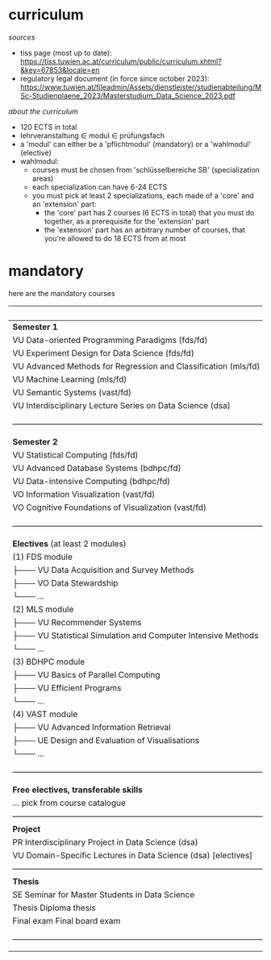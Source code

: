 # curriculum

*sources*

- tiss page (most up to date): https://tiss.tuwien.ac.at/curriculum/public/curriculum.xhtml?&key=67853&locale=en
- regulatory legal document (in force since october 2023): https://www.tuwien.at/fileadmin/Assets/dienstleister/studienabteilung/MSc-Studienplaene_2023/Masterstudium_Data_Science_2023.pdf

*about the curriculum*

- 120 ECTS in total
- lehrveranstaltung $\in$ modul $\in$ prüfungsfach
- a 'modul' can either be a 'pflichtmodul' (mandatory) or a 'wahlmodul' (elective)
- wahlmodul:
     - courses must be chosen from 'schlüsselbereiche SB' (specialization areas)
     - each specialization can have 6-24 ECTS
     - you must pick at least 2 specializations, each made of a 'core' and an 'extension' part:
	     - the 'core' part has 2 courses (6 ECTS in total) that you must do together, as a prerequisite for the 'extension' part
	     - the 'extension' part has an arbitrary number of courses, that you're allowed to do 18 ECTS from at most

# mandatory

here are the mandatory courses

|                                                                | ECTS   | done |
| :------------------------------------------------------------- | :----- | :--- |
| **Semester 1**                                                 |        |      |
| VU Data-oriented Programming Paradigms (fds/fd)                | 3.0    |      |
| VU Experiment Design for Data Science (fds/fd)                 | 3.0    |      |
| VU Advanced Methods for Regression and Classification (mls/fd) | 4.5    |      |
| VU Machine Learning (mls/fd)                                   | 4.5    |      |
| VU Semantic Systems (vast/fd)                                  | 3.0    |      |
| VU Interdisciplinary Lecture Series on Data Science (dsa)      | 1.0    |      |
| –––––––––––––––––––––––––––––––––––––––––––––––––––––––––––––– | Σ 19.0 |      |
| **Semester 2**                                                 |        |      |
| VU Statistical Computing (fds/fd)                              | 3.0    |      |
| VU Advanced Database Systems (bdhpc/fd)                        | 6.0    |      |
| VU Data-intensive Computing (bdhpc/fd)                         | 3.0    |      |
| VO Information Visualization (vast/fd)                         | 3.0    |      |
| VO Cognitive Foundations of Visualization (vast/fd)            | 3.0    |      |
| –––––––––––––––––––––––––––––––––––––––––––––––––––––––––––––– | Σ 18.0 |      |
| **Electives** (at least 2 modules)                             |        |      |
| (1) FDS module                                                 |        |      |
| ├─── VU Data Acquisition and Survey Methods                    | 3.0    |      |
| ├─── VO Data Stewardship                                       | 3.0    |      |
| └─── ...                                                       | ≤18.0  |      |
| (2) MLS module                                                 |        |      |
| ├─── VU Recommender Systems                                    | 3.0    |      |
| ├─── VU Statistical Simulation and Computer Intensive Methods  | 3.0    |      |
| └─── ...                                                       | ≤18.0  |      |
| (3) BDHPC module                                               |        |      |
| ├─── VU Basics of Parallel Computing                           | 3.0    |      |
| ├─── VU Efficient Programs                                     | 3.0    |      |
| └─── ...                                                       | ≤18.0  |      |
| (4) VAST module                                                |        |      |
| ├─── VU Advanced Information Retrieval                         | 3.0    |      |
| ├─── UE Design and Evaluation of Visualisations                | 3.0    |      |
| └─── ...                                                       | ≤18.0  |      |
| –––––––––––––––––––––––––––––––––––––––––––––––––––––––––––––– | Σ 36.0 |      |
| **Free electives, transferable skills**                        |        |      |
| … pick from course catalogue                                   | 9.0    |      |
| –––––––––––––––––––––––––––––––––––––––––––––––––––––––––––––– | Σ 9.0  |      |
| **Project**                                                    |        |      |
| PR Interdisciplinary Project in Data Science (dsa)             | 5.0    |      |
| VU Domain-Specific Lectures in Data Science (dsa) [electives]  | 3.0    |      |
| –––––––––––––––––––––––––––––––––––––––––––––––––––––––––––––– | Σ 8.0  |      |
| **Thesis**                                                     |        |      |
| SE Seminar for Master Students in Data Science                 | 1.5    |      |
| Thesis Diploma thesis                                          | 27.0   |      |
| Final exam Final board exam                                    | 1.5    |      |
| –––––––––––––––––––––––––––––––––––––––––––––––––––––––––––––– | Σ 30.0 |      |

<!--

# electives

|                                                                    | ECTS |
| :----------------------------------------------------------------- | :--- |
| **FDS module**                                                     |      |
| VU Advanced Cryptography                                           | 6.0  |
| VU Communicating Data                                              | 3.0  |
| VU Data Center Operations                                          | 3.0  |
| UE Data Stewardship                                                | 3.0  |
| VU Computational Social Science                                    | 3.0  |
| VU Digital Humanism                                                | 3.0  |
| VU Internet Security                                               | 3.0  |
| VU Organizational Aspects of IT-Security                           | 3.0  |
| VU Software Security                                               | 3.0  |
| VU Sustainability in Computer Science                              | 3.0  |
| VU Systems and Applications Security                               | 6.0  |
| VU User Research Methods                                           | 3.0  |
| PR User Research Methods                                           | 3.0  |
| –––––––––––––––––––––––––––––––––––––––––––––––––––––––––          |      |
| **MLS module**                                                     |      |
| VU Advanced Learning Methods                                       | 3.0  |
| VU Advanced Modeling and Simulation                                | 3.0  |
| VU Advanced Reinforcement Learning                                 | 3.0  |
| VU AI/ML in the Era of Climate Change                              | 4.0  |
| VU AKNUM Reinforcement Learning                                    | 6.0  |
| VU Algorithmic Social Choice                                       | 6.0  |
| VU Applied Deep Learning                                           | 3.0  |
| VO Bayesian Statistics                                             | 3.0  |
| UE Bayesian Statistics                                             | 2.0  |
| VU Bayesian Statistics                                             | 5.0  |
| VU Business Intelligence                                           | 6.0  |
| VU Crypto Asset Analytics                                          | 3.0  |
| VU Deep Learning for Visual Computing                              | 3.0  |
| VU General Regression Models                                       | 5.0  |
| VO General Regression Models                                       | 3.0  |
| UE General Regression Models                                       | 2.0  |
| VU Generative AI                                                   | 3.0  |
| VU Intelligent Audio and Music Analysis                            | 4.5  |
| VO Introduction to Statistical Inference                           | 4.5  |
| UE Introduction to Statistical Inference                           | 2.0  |
| VU Machine Learning for Visual Computing                           | 4.5  |
| VU Mathematical Programming                                        | 3.0  |
| VU Modeling and Simulation                                         | 3.0  |
| VU Modelling and Simulation in Health Technology Assessment        | 3.0  |
| VO Multivariate Statistics                                         | 4.5  |
| UE Multivariate Statistics                                         | 1.5  |
| VU Probabilistic Programming and AI                                | 6.0  |
| VU Problem Solving and Search in Artificial Intelligence           | 3.0  |
| VU Security, Privacy and Explainability in Machine Learning        | 3.0  |
| VU Self-Organizing Systems                                         | 4.5  |
| VU Similarity Modeling 1                                           | 3.0  |
| VU Similarity Modeling 2                                           | 3.0  |
| VU Social Network Analysis                                         | 3.0  |
| VU Theoretical Foundations and Research Topics in Machine Learning | 3.0  |
| –––––––––––––––––––––––––––––––––––––––––––––––––––––––––          |      |
| **BDHPC module**                                                   |      |
| VU Algorithmic Geometry                                            | 4.5  |
| VU Algorithmics                                                    | 6.0  |
| VO Analysis 2                                                      | 3.0  |
| UE Analysis 2                                                      | 4.5  |
| VU Approximation Algorithms                                        | 3.0  |
| VU Complexity Analysis                                             | 3.0  |
| VU Database Theory                                                 | 3.0  |
| VU Fixed-Parameter Algorithms and Complexity                       | 4.5  |
| VU Frontiers of Algorithms and Complexity                          | 3.0  |
| VU GPU Architectures and Computing                                 | 6.0  |
| VU Graph Drawing Algorithms                                        | 4.5  |
| VU Hands-On Cloud Native                                           | 6.0  |
| VU Heuristic Optimization Techniques                               | 4.5  |
| VU High Performance Computing                                      | 4.5  |
| VO Nonlinear Optimization                                          | 3.0  |
| UE Nonlinear Optimization                                          | 2.0  |
| VU Optimization in Transport and Logistics                         | 3.0  |
| VU Structural Decompositions and Algorithms                        | 3.0  |
| VU Advanced Multiprocessor Programming                             | 4.5  |
| VU Randomized Algorithms                                           | 3.0  |
| –––––––––––––––––––––––––––––––––––––––––––––––––––––––––          |      |
| **VAST module**                                                    |      |
| VO Deductive Databases                                             | 3.0  |
| VU Description Logics and Ontologies                               | 3.0  |
| VU Document Analysis                                               | 3.0  |
| UE Information Visualization                                       | 1.5  |
| VU KBS for Business Informatics                                    | 6.0  |
| VU Knowledge-based Systems                                         | 6.0  |
| VU Knowledge Graphs                                                | 3.0  |
| VO Medical Image Processing                                        | 3.0  |
| UE Medical Image Processing                                        | 3.0  |
| VU Natural Language Processing and Information Extraction          | 3.0  |
| VO Processing of Declarative Knowledge                             | 3.0  |
| VU Research Topics in Natural Language Processing                  | 3.0  |
| VU Real-time Visualization                                         | 3.0  |
| VU Semantic Technologies                                           | 3.0  |
| VU Semi-Automatic Information and Knowledge Systems                | 3.0  |
| VU Visual Data Science                                             | 3.0  |
| VU Visualization 2                                                 | 4.5  |

-->
